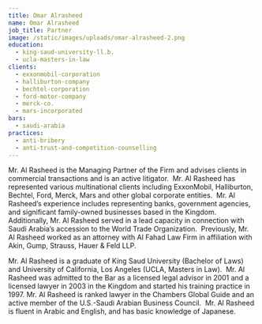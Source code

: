 ```yaml
---
title: Omar Alrasheed
name: Omar Alrasheed
job_title: Partner
image: /static/images/uploads/omar-alrasheed-2.png
education:
  - king-saud-university-ll.b.
  - ucla-masters-in-law
clients:
  - exxonmobil-corporation
  - halliburton-company
  - bechtel-corporation
  - ford-motor-company
  - merck-co.
  - mars-incorporated
bars:
  - saudi-arabia
practices:
  - anti-bribery
  - anti-trust-and-competition-counselling
---
```

Mr. Al Rasheed is the Managing Partner of the Firm and advises clients in commercial transactions and is an active litigator.  Mr. Al Rasheed has represented various multinational clients including ExxonMobil, Halliburton, Bechtel, Ford, Merck, Mars and other global corporate entities.  Mr. Al Rasheed’s experience includes representing banks, government agencies, and significant family-owned businesses based in the Kingdom.  Additionally, Mr. Al Rasheed served in a lead capacity in connection with Saudi Arabia’s accession to the World Trade Organization.  Previously, Mr. Al Rasheed worked as an attorney with Al Fahad Law Firm in affiliation with Akin, Gump, Strauss, Hauer & Feld LLP.

Mr. Al Rasheed is a graduate of King Saud University (Bachelor of Laws) and University of California, Los Angeles (UCLA, Masters in Law).  Mr. Al Rasheed was admitted to the Bar as a licensed legal advisor in 2001 and a licensed lawyer in 2003 in the Kingdom and started his training practice in 1997. Mr. Al Rasheed is ranked lawyer in the Chambers Global Guide and an active member of the U.S.-Saudi Arabian Business Council.  Mr. Al Rasheed is fluent in Arabic and English, and has basic knowledge of Japanese.
